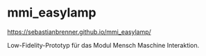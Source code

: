# mmi_easylamp
https://sebastianbrenner.github.io/mmi_easylamp/

Low-Fidelity-Prototyp für das Modul Mensch Maschine Interaktion.
